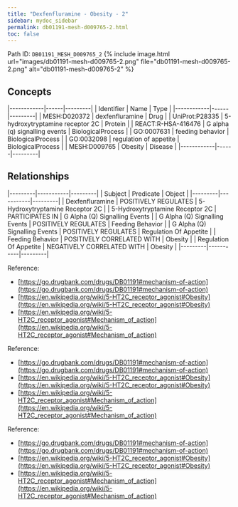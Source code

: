 ```yaml
---
title: "Dexfenfluramine - Obesity - 2"
sidebar: mydoc_sidebar
permalink: db01191-mesh-d009765-2.html
toc: false 
---
```



Path ID: `DB01191_MESH_D009765_2`
{% include image.html url="images/db01191-mesh-d009765-2.png" file="db01191-mesh-d009765-2.png" alt="db01191-mesh-d009765-2" %}

## Concepts

|------------|------|---------|
| Identifier | Name | Type    |
|------------|------|---------|
| MESH:D020372 | dexfenfluramine | Drug |
| UniProt:P28335 | 5-hydroxytryptamine receptor 2C | Protein |
| REACT:R-HSA-416476 | G alpha (q) signalling events | BiologicalProcess |
| GO:0007631 | feeding behavior | BiologicalProcess |
| GO:0032098 | regulation of appetite | BiologicalProcess |
| MESH:D009765 | Obesity | Disease |
|------------|------|---------|

## Relationships

|---------|-----------|---------|
| Subject | Predicate | Object  |
|---------|-----------|---------|
| Dexfenfluramine | POSITIVELY REGULATES | 5-Hydroxytryptamine Receptor 2C |
| 5-Hydroxytryptamine Receptor 2C | PARTICIPATES IN | G Alpha (Q) Signalling Events |
| G Alpha (Q) Signalling Events | POSITIVELY REGULATES | Feeding Behavior |
| G Alpha (Q) Signalling Events | POSITIVELY REGULATES | Regulation Of Appetite |
| Feeding Behavior | POSITIVELY CORRELATED WITH | Obesity |
| Regulation Of Appetite | NEGATIVELY CORRELATED WITH | Obesity |
|---------|-----------|---------|

Reference: 
  - [https://go.drugbank.com/drugs/DB01191#mechanism-of-action](https://go.drugbank.com/drugs/DB01191#mechanism-of-action)
  - [https://en.wikipedia.org/wiki/5-HT2C_receptor_agonist#Obesity](https://en.wikipedia.org/wiki/5-HT2C_receptor_agonist#Obesity)
  - [https://en.wikipedia.org/wiki/5-HT2C_receptor_agonist#Mechanism_of_action](https://en.wikipedia.org/wiki/5-HT2C_receptor_agonist#Mechanism_of_action)

Reference: 
  - [https://go.drugbank.com/drugs/DB01191#mechanism-of-action](https://go.drugbank.com/drugs/DB01191#mechanism-of-action)
  - [https://en.wikipedia.org/wiki/5-HT2C_receptor_agonist#Obesity](https://en.wikipedia.org/wiki/5-HT2C_receptor_agonist#Obesity)
  - [https://en.wikipedia.org/wiki/5-HT2C_receptor_agonist#Mechanism_of_action](https://en.wikipedia.org/wiki/5-HT2C_receptor_agonist#Mechanism_of_action)

Reference: 
  - [https://go.drugbank.com/drugs/DB01191#mechanism-of-action](https://go.drugbank.com/drugs/DB01191#mechanism-of-action)
  - [https://en.wikipedia.org/wiki/5-HT2C_receptor_agonist#Obesity](https://en.wikipedia.org/wiki/5-HT2C_receptor_agonist#Obesity)
  - [https://en.wikipedia.org/wiki/5-HT2C_receptor_agonist#Mechanism_of_action](https://en.wikipedia.org/wiki/5-HT2C_receptor_agonist#Mechanism_of_action)
